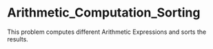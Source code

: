 # Arithmetic_Computation_Sorting
This problem computes different Arithmetic Expressions and sorts the results.
